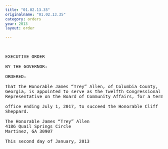 ```yaml
---
title: "01.02.13.35"
originalname: "01.02.13.35"
category: orders
year: 2013
layout: order

---
```

<pre>
 

EXECUTIVE ORDER

BY THE GOVERNOR:

ORDERED:

That the Honorable James “Trey” Allen, of Columbia County,
Georgia, is appointed to serve as the Twelfth Congressional District
Representative on the Board of Community Affairs, for a term of

office ending July 1, 2017, to succeed the Honorable Cliff
Sheppard.

The Honorable James “Trey” Allen
4186 Quail Springs Circle
Martinez, GA 30907

This second day of January, 2013

 

</pre>
